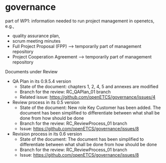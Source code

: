 governance
==========

part of WP1: information needed to run project management in openetcs, e.g., 
* quality assurance plan, 
* scrum meeting minutes
* Full Project Proposal (FPP) --> temporarily part of management repository
* Project Cooperation Agreement --> temporarily part of management repository

Documents under Review
* QA Plan in its 0.9.5.4 version
	- State of the document: chapters 1, 2, 4, 5 and annexes are modified
	- Branch for the review: RC_QAPlan_01 branch
	- Related issue: https://github.com/openETCS/governance/issues/4
* Review process in its 0.5 version
	- State of the document: New role Key Customer has been added. The document has been simplified to differentiate between what shall be done from how should be done
	- Branch for the review: RC_ReviewProcess_01 branch
	- Issue: https://github.com/openETCS/governance/issues/8
* Revision process in its 0.6 version
 	- State of the document: The document has been simplified to differentiate between what shall be done from how should be done
 	- Branch for the review: RC_ReviewProcess_01 branch
 	- Issue: https://github.com/openETCS/governance/issues/8
	
 
